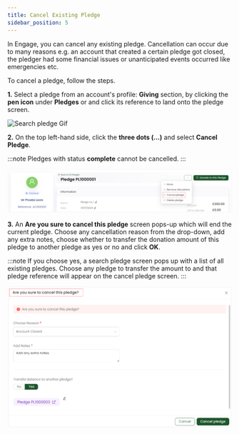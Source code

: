 ```yaml
---
title: Cancel Existing Pledge
sidebar_position: 5
---
```


In Engage, you can cancel any existing pledge. Cancellation can occur due to many reasons e.g. an account that created a certain pledge got closed, the pledger had some financial issues or unanticipated events occurred like emergencies etc.  

To cancel a pledge, follow the steps.

**1.** Select a pledge from an account's profile: **Giving** section, by clicking the **pen icon** under **Pledges** or <K2Link route="docs/engage/donations/allocations/pledges/search-pledge/" text="search for an existing pledge" isInternal /> and click its reference to land onto the pledge screen.

![Search pledge Gif](./search-pledge.gif)

**2.** On the top left-hand side, click the **three dots (...)** and select **Cancel Pledge**. 

:::note
Pledges with status **complete** cannot be cancelled.
:::

![Select cancel](./select-cancel.png) 

**3.** An **Are you sure to cancel this pledge** screen pops-up which will end the current pledge. Choose any cancellation reason from the drop-down, add any extra notes, choose whether to transfer the donation amount of this pledge to another pledge as yes or no and click **OK**.

:::note
If you choose yes, a search pledge screen pops up with a list of all existing pledges. Choose any pledge to transfer the amount to and that pledge reference will appear on the cancel pledge screen.
:::

![Cancel pledge screen](./cancel-pledge-screen.png)
